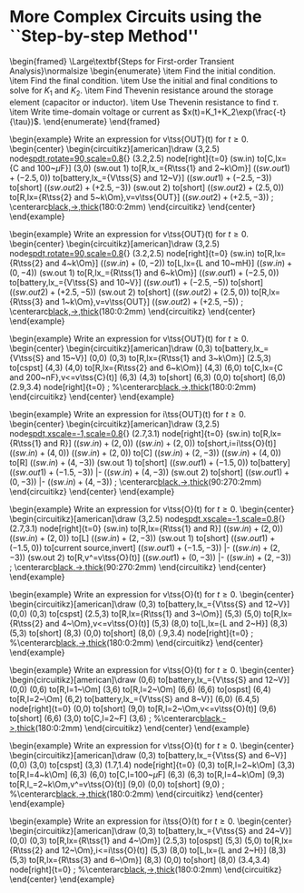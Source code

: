 # More Complex Circuits using the ``Step-by-step Method''

\begin{framed}
\Large\textbf{Steps for First-order Transient Analysis}\normalsize
\begin{enumerate}
\item Find the initial condition.
\item Find the final condition.
\item Use the initial and final conditions to solve for $K_1$ and $K_2$.
\item Find Thevenin resistance around the storage element (capacitor or inductor).
\item Use Thevenin resistance to find $\tau$.
\item Write time-domain voltage or current as $x(t)=K_1+K_2\exp(\frac{-t}{\tau})$.
\end{enumerate}
\end{framed}

\begin{example}
Write an expression for v\tss{OUT}(t) for $t\geq 0$.
\begin{center}
\begin{circuitikz}[american]\draw
(3,2.5) node[spdt,rotate=90,scale=0.8](sw){}
(3.2,2.5) node[right]{t=0}
(sw.in) to[C,lx={C and 100~$\mu$F}] (3,0)
(sw.out 1) to[R,lx_={R\tss{1} and 2~k\Om}] ($(sw.out 1)+(-2.5,0)$) to[battery,lx_={V\tss{S} and 12~V}] ($(sw.out 1)+(-2.5,-3)$) to[short] ($(sw.out 2)+(+2.5,-3)$)
(sw.out 2) to[short] ($(sw.out 2)+(2.5,0)$) to[R,lx={R\tss{2} and 5~k\Om},v=v\tss{OUT}] ($(sw.out 2)+(+2.5,-3)$)
;
\centerarc[black,->,thick](3,2.4)(180:0:2mm)
\end{circuitikz}
\end{center}
\end{example}

\begin{example}
Write an expression for v\tss{OUT}(t) for $t\geq 0$.
\begin{center}
\begin{circuitikz}[american]\draw
(3,2.5) node[spdt,rotate=90,scale=0.8](sw){}
(3.2,2.5) node[right]{t=0}
(sw.in) to[R,lx={R\tss{2} and 4~k\Om}] ($(sw.in)+(0,-2)$) to[L,lx={L and 10~mH}] ($(sw.in)+(0,-4)$)
(sw.out 1) to[R,lx_={R\tss{1} and 6~k\Om}] ($(sw.out 1)+(-2.5,0)$) to[battery,lx_={V\tss{S} and 10~V}] ($(sw.out 1)+(-2.5,-5)$) to[short] ($(sw.out 2)+(+2.5,-5)$)
(sw.out 2) to[short] ($(sw.out 2)+(2.5,0)$) to[R,lx={R\tss{3} and 1~k\Om},v=v\tss{OUT}] ($(sw.out 2)+(+2.5,-5)$)
;
\centerarc[black,->,thick](3,2.4)(180:0:2mm)
\end{circuitikz}
\end{center}
\end{example}

\begin{example}
Write an expression for v\tss{OUT}(t) for $t\geq 0$.
\begin{center}
\begin{circuitikz}[american]\draw
(0,3) to[battery,lx_={V\tss{S} and 15~V}] (0,0)
(0,3) to[R,lx={R\tss{1} and 3~k\Om}] (2.5,3) to[cspst] (4,3)
(4,0) to[R,lx={R\tss{2} and 6~k\Om}] (4,3)
(6,0) to[C,lx={C and 200~nF},v<=v\tss{C}(t)] (6,3)
(4,3) to[short] (6,3)
(0,0) to[short] (6,0)
(2.9,3.4) node[right]{t=0}
;
%\centerarc[black,->,thick](3,2.4)(180:0:2mm)
\end{circuitikz}
\end{center}
\end{example}

\begin{example}
Write an expression for i\tss{OUT}(t) for $t\geq 0$.
\begin{center}
\begin{circuitikz}[american]\draw
(3,2.5) node[spdt,xscale=-1,scale=0.8](sw){}
(2.7,3.1) node[right]{t=0}
(sw.in) to[R,lx={R\tss{1} and R}] ($(sw.in) + (2,0)$)
($(sw.in) + (2,0)$) to[short,i=i\tss{O}(t)] ($(sw.in) + (4,0)$)
($(sw.in) + (2,0)$) to[C] ($(sw.in) + (2,-3)$)
($(sw.in) + (4,0)$) to[R] ($(sw.in) + (4,-3)$)
(sw.out 1) to[short] ($(sw.out 1) + (-1.5,0)$) to[battery] ($(sw.out 1) + (-1.5,-3)$) |- ($(sw.in) + (4,-3)$)
(sw.out 2) to[short] ($(sw.out 1) + (0,-3)$) |- ($(sw.in) + (4,-3)$)
;
\centerarc[black,->,thick](3.1,2.5)(90:270:2mm)
\end{circuitikz}
\end{center}
\end{example}

\begin{example}
Write an expression for v\tss{O}(t) for $t\geq 0$.
\begin{center}
\begin{circuitikz}[american]\draw
(3,2.5) node[spdt,xscale=-1,scale=0.8](sw){}
(2.7,3.1) node[right]{t=0}
(sw.in) to[R,lx={R\tss{1} and R}] ($(sw.in) + (2,0)$)
($(sw.in) + (2,0)$) to[L] ($(sw.in) + (2,-3)$)
(sw.out 1) to[short] ($(sw.out 1) + (-1.5,0)$) to[current source,invert] ($(sw.out 1) + (-1.5,-3)$) |- ($(sw.in) + (2,-3)$)
(sw.out 2) to[R,v^=v\tss{O}(t)] ($(sw.out 1) + (0,-3)$) |- ($(sw.in) + (2,-3)$)
;
\centerarc[black,->,thick](3.1,2.5)(90:270:2mm)
\end{circuitikz}
\end{center}
\end{example}

\begin{example}
Write an expression for v\tss{O}(t) for $t\geq 0$.
\begin{center}
\begin{circuitikz}[american]\draw
(0,3) to[battery,lx_={V\tss{S} and 12~V}] (0,0)
(0,3) to[cspst] (2.5,3) to[R,lx={R\tss{1} and 3~\Om}] (5,3)
(5,0) to[R,lx={R\tss{2} and 4~\Om},v<=v\tss{O}(t)] (5,3)
(8,0) to[L,lx={L and 2~H}] (8,3)
(5,3) to[short] (8,3)
(0,0) to[short] (8,0)
(.9,3.4) node[right]{t=0}
;
%\centerarc[black,->,thick](3,2.4)(180:0:2mm)
\end{circuitikz}
\end{center}
\end{example}

\begin{example}
Write an expression for v\tss{O}(t) for $t\geq 0$.
\begin{center}
\begin{circuitikz}[american]\draw
(0,6) to[battery,lx_={V\tss{S} and 12~V}] (0,0)
(0,6) to[R,l=1~\Om] (3,6) to[R,l=2~\Om] (6,6)
(6,6) to[ospst] (6,4) to[R,l=2~\Om] (6,2) to[battery,lx_={V\tss{S} and 8~V}] (6,0)
(6.4,5) node[right]{t=0}
(0,0) to[short] (9,0) to[R,l=2~\Om,v<=v\tss{O}(t)] (9,6) to[short] (6,6)
(3,0) to[C,l=2~F] (3,6)
;
%\centerarc[black,->,thick](3,2.4)(180:0:2mm)
\end{circuitikz}
\end{center}
\end{example}

\begin{example}
Write an expression for v\tss{O}(t) for $t\geq 0$.
\begin{center}
\begin{circuitikz}[american]\draw
(0,3) to[battery,lx_={V\tss{S} and 6~V}] (0,0)
(3,0) to[cspst] (3,3)
(1.7,1.4) node[right]{t=0}
(0,3) to[R,l=2~k\Om] (3,3) to[R,l=4~k\Om] (6,3)
(6,0) to[C,l=100~$\mu$F] (6,3)
(6,3) to[R,l=4~k\Om] (9,3) to[R,l_=2~k\Om,v^=v\tss{O}(t)] (9,0)
(0,0) to[short] (9,0)
;
%\centerarc[black,->,thick](3,2.4)(180:0:2mm)
\end{circuitikz}
\end{center}
\end{example}

\begin{example}
Write an expression for i\tss{O}(t) for $t\geq 0$.
\begin{center}
\begin{circuitikz}[american]\draw
(0,3) to[battery,lx_={V\tss{S} and 24~V}] (0,0)
(0,3) to[R,lx={R\tss{1} and 4~\Om}] (2.5,3) to[ospst] (5,3)
(5,0) to[R,lx={R\tss{2} and 12~\Om},i<=i\tss{O}(t)] (5,3)
(8,0) to[L,lx={L and 2~H}] (8,3)
(5,3) to[R,lx={R\tss{3} and 6~\Om}] (8,3)
(0,0) to[short] (8,0)
(3.4,3.4) node[right]{t=0}
;
%\centerarc[black,->,thick](3,2.4)(180:0:2mm)
\end{circuitikz}
\end{center}
\end{example}

